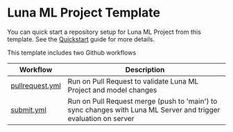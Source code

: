 # Luna ML Project Template

You can quick start a repository setup for Luna ML Project from this template.
See the [Quickstart](https://luna-ml.github.io/luna/quickstart/index.html) guide for more details.

This template includes two Github workflows

| Workflow | Description      |
| -------- | ---------------- |
| [pullrequest.yml](https://github.com/luna-ml/luna-project-template/blob/main/.github/workflows/pullrequest.yml) | Run on Pull Request to validate Luna ML Project and model changes|
| [submit.yml](https://github.com/luna-ml/luna-project-template/blob/main/.github/workflows/submit.yml) | Run on Pull Request merge (push to 'main') to sync changes with Luna ML Server and trigger evaluation on server |

